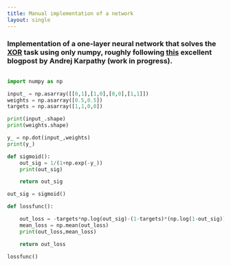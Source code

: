 ```yaml
---
title: Manual implementation of a network
layout: single
---
```


### Implementation of a one-layer neural network that solves the [XOR](https://en.wikipedia.org/wiki/Exclusive_or) task using only numpy, roughly following [this](https://cs231n.github.io/optimization-2/) excellent blogpost by Andrej Karpathy (work in progress). 


~~~python

import numpy as np

input_ = np.asarray([[0,1],[1,0],[0,0],[1,1]])
weights = np.asarray([0.5,0.5])
targets = np.asarray([1,1,0,0])

print(input_.shape)
print(weights.shape)

y_ = np.dot(input_,weights)
print(y_)

def sigmoid():
	out_sig = 1/(1+np.exp(-y_))
	print(out_sig)

	return out_sig

out_sig = sigmoid()

def lossfunc():

	out_loss = -targets*np.log(out_sig)-(1-targets)*(np.log(1-out_sig))
	mean_loss = np.mean(out_loss)
	print(out_loss,mean_loss)

	return out_loss

lossfunc()

~~~
